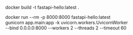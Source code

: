 docker build -t fastapi-hello:latest .

docker run --rm -p 8000:8000 fastapi-hello:latest \
 gunicorn app.main:app -k uvicorn.workers.UvicornWorker \
 --bind 0.0.0.0:8000 --workers 2 --threads 2 --timeout 60
